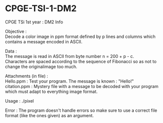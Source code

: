 # CPGE-TSI-1-DM2

CPGE TSi 1st year : DM2 Info

Objective :<br />
    Decode a color image in ppm format defined by p lines and columns which contains a message encoded in ASCII.

Data :<br />
    The message is read in ASCII from byte number n = 200 + p - c.<br />
    Characters are spaced according to the sequence of Fibonacci so as not to change the originalimage too much.

Attachments (in file) :<br />
    Hello.ppm : Test your program. The message is known : "Hello!"<br />
    citation.ppm : Mystery file with a message to be decoded with your program which must adapt to everything image format.

Usage : ./pixel

Error : The program doesn't handle errors so make sure to use a correct file format (like the ones given) as an argument.
